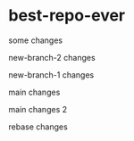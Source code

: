 # best-repo-ever

some changes

new-branch-2 changes

new-branch-1 changes

main changes

main changes 2

rebase changes
